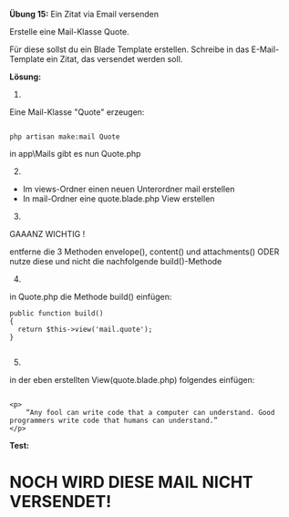 **Übung 15:** Ein Zitat via Email versenden

Erstelle eine Mail-Klasse Quote. 

Für diese sollst du ein Blade Template erstellen. Schreibe in das E-Mail-Template ein Zitat, das versendet werden soll.

**Lösung:**

1.
Eine Mail-Klasse "Quote" erzeugen:

```

php artisan make:mail Quote

```

in app\Mails gibt es nun Quote.php

2.

* Im views-Ordner einen neuen Unterordner mail erstellen
* In mail-Ordner eine quote.blade.php View erstellen



3.
GAAANZ WICHTIG !

entferne die 3 Methoden envelope(), content() und attachments()
ODER
nutze diese und nicht die nachfolgende build()-Methode

4.

in Quote.php die Methode build() einfügen:


```
public function build()
{
  return $this->view('mail.quote');
}


```

5. 
in der eben erstellten View(quote.blade.php) folgendes einfügen:


```

<p>
    “Any fool can write code that a computer can understand. Good programmers write code that humans can understand.”
</p>

```

**Test:**

NOCH WIRD DIESE MAIL NICHT VERSENDET!
=====================================
